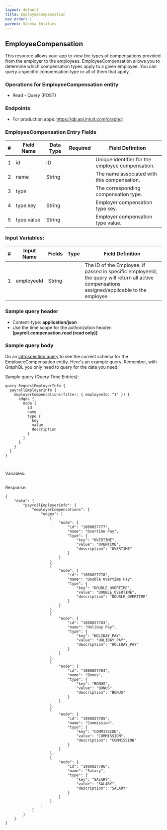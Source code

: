 ```yaml
---
layout: default
title: EmployeeCompensation
nav_order: 1
parent: Schema Entities
---
```


## EmployeeCompensation

This resource allows your app to view the types of compensations provided from the employer to the employees. EmployeeCompensation allows you to determine which compensation types apply to a given employee. You can query a specific compensation type or all of them that apply.

### Operations for EmployeeCompensation entity

- Read - Query (POST)

### Endpoints

-   For production apps:  https://qb.api.intuit.com/graphql

### EmployeeCompensation Entry Fields

| #   | Field Name             | Data Type                          | Required | Field Definition                                                                          |
|-----|------------------------|------------------------------------|----------|-------------------------------------------------------------------------------------------|
| 1   | id                     | ID                                 |          | Unique identifier for the employee compensation.                                          |
| 2   | name                   | String                             |          | The name associated with this compensation.                                               |
| 3   | type                   |                                    |          | The corresponding compensation type.                                                      |
| 4   | type.key               | String                             |          | Employer compensation type key.                                                           |
| 5   | type.value             | String                             |          | Employer compensation type value.                                                         |

### Input Variables: 

| #   | Input Name             | Fields                             | Type | Field Definition                                                         |
|-----|------------------------|------------------------------------|------|--------------------------------------------------------------------------|
| 1   | employeeId             | String                             |      | The ID of the Employee. If passed in specific employeeId, the query will return all active compensations assigned/applicable to the employee |




### Sample query header

-   Content-type: **application/json**
-   Use the time scope for the authorization header: **[payroll.compensation.read (read only)]** 

### Sample query body

Do an [introspection query](../../graphql-concepts/introspection) to see the current schema for the EmployeeCompensation entity.
Here's an example query. Remember, with GraphQL you only need to query for the data you need:

Sample query (Query Time Entries):
```
query RequestEmployerInfo {
  payrollEmployerInfo {
    employerCompensations(filter: { employeeId: "1" }) {
      edges {
        node {
          id
          name
          type {
            key
            value
            description
          }
        }
      }
    }
  }
}



```

Variables:

```

```

Response:
``` 
{
    "data": {
        "payrollEmployerInfo": {
            "employerCompensations": {
                "edges": [
                    {
                        "node": {
                            "id": "1000027777",
                            "name": "Overtime Pay",
                            "type": {
                                "key": "OVERTIME",
                                "value": "OVERTIME",
                                "description": "OVERTIME"
                            }
                        }
                    },
                    {
                        "node": {
                            "id": "1000027778",
                            "name": "Double Overtime Pay",
                            "type": {
                                "key": "DOUBLE_OVERTIME",
                                "value": "DOUBLE_OVERTIME",
                                "description": "DOUBLE_OVERTIME"
                            }
                        }
                    },
                    {
                        "node": {
                            "id": "1000027783",
                            "name": "Holiday Pay",
                            "type": {
                                "key": "HOLIDAY_PAY",
                                "value": "HOLIDAY_PAY",
                                "description": "HOLIDAY_PAY"
                            }
                        }
                    },
                    {
                        "node": {
                            "id": "1000027784",
                            "name": "Bonus",
                            "type": {
                                "key": "BONUS",
                                "value": "BONUS",
                                "description": "BONUS"
                            }
                        }
                    },
                    {
                        "node": {
                            "id": "1000027785",
                            "name": "Commission",
                            "type": {
                                "key": "COMMISSION",
                                "value": "COMMISSION",
                                "description": "COMMISSION"
                            }
                        }
                    },
                    {
                        "node": {
                            "id": "1000027786",
                            "name": "Salary",
                            "type": {
                                "key": "SALARY",
                                "value": "SALARY",
                                "description": "SALARY"
                            }
                        }
                    }
                ]
            }
        }
    }
}

```

